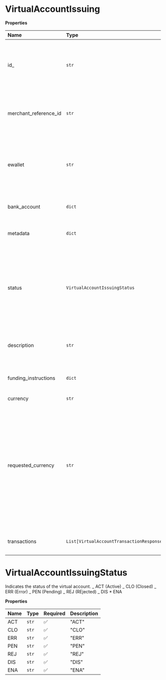 # VirtualAccountIssuing

**Properties**

| Name                  | Type                                      | Required | Description                                                                                                                                                                                            |
| :-------------------- | :---------------------------------------- | :------- | :----------------------------------------------------------------------------------------------------------------------------------------------------------------------------------------------------- |
| id\_                  | `str`                                     | ❌       | ID of the virtual account number object. String starting with issuing\_.                                                                                                                               |
| merchant_reference_id | `str`                                     | ❌       | Identifier defined by the client for reference purposes. Limit - 45 characters.                                                                                                                        |
| ewallet               | `str`                                     | ❌       | ID of the Rapyd Wallet that the virtual account is attached to. String starting with ewallet\_.                                                                                                        |
| bank_account          | `dict`                                    | ❌       | Details about the virtual account.                                                                                                                                                                     |
| metadata              | `dict`                                    | ❌       | A JSON object defined by the client.                                                                                                                                                                   |
| status                | `VirtualAccountIssuingStatus`             | ❌       | Indicates the status of the virtual account. _ ACT (Active) _ CLO (Closed) _ ERR (Error) _ PEN (Pending) _ REJ (REjected) _ DIS \* ENA                                                                 |
| description           | `str`                                     | ❌       | Description of the transaction, as defined by the client.                                                                                                                                              |
| funding_instructions  | `dict`                                    | ❌       | Issuied virtual account funding instructions.                                                                                                                                                          |
| currency              | `str`                                     | ❌       |                                                                                                                                                                                                        |
| requested_currency    | `str`                                     | ❌       | Currency received by the virtual account after conversion. One of the following: AUD - Australian Dollar EUR - Euro GBP - Pound Sterling HKD - Hong Kong Dollar SGD - Singapore Dollar USD - US Dollar |
| transactions          | `List[VirtualAccountTransactionResponse]` | ❌       | Issuied virtual account transactions.                                                                                                                                                                  |

# VirtualAccountIssuingStatus

Indicates the status of the virtual account. _ ACT (Active) _ CLO (Closed) _ ERR (Error) _ PEN (Pending) _ REJ (REjected) _ DIS \* ENA

**Properties**

| Name | Type  | Required | Description |
| :--- | :---- | :------- | :---------- |
| ACT  | `str` | ✅       | "ACT"       |
| CLO  | `str` | ✅       | "CLO"       |
| ERR  | `str` | ✅       | "ERR"       |
| PEN  | `str` | ✅       | "PEN"       |
| REJ  | `str` | ✅       | "REJ"       |
| DIS  | `str` | ✅       | "DIS"       |
| ENA  | `str` | ✅       | "ENA"       |
